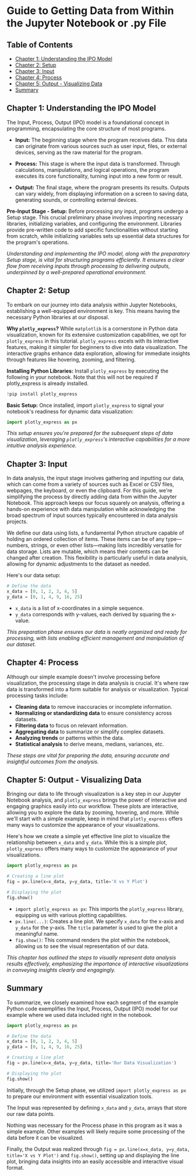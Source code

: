 
# Guide to Getting Data from Within the Jupyter Notebook or .py File 

## Table of Contents
- [Chapter 1: Understanding the IPO Model](#chapter-1-understanding-the-ipo-model)
- [Chapter 2: Setup](#chapter-2-setup)
- [Chapter 3: Input](#chapter-3-input)
- [Chapter 4: Process](#chapter-4-process)
- [Chapter 5: Output - Visualizing Data](#chapter-5-output---visualizing-data)
- [Summary](#summary)

## Chapter 1: Understanding the IPO Model

The Input, Process, Output (IPO) model is a foundational concept in programming, encapsulating the core structure of most programs.

- **Input:** The beginning stage where the program receives data. This data can originate from various sources such as user input, files, or external devices, serving as the raw material for the program.

- **Process:** This stage is where the input data is transformed. Through calculations, manipulations, and logical operations, the program executes its core functionality, turning input into a new form or result.

- **Output:** The final stage, where the program presents its results. Outputs can vary widely, from displaying information on a screen to saving data, generating sounds, or controlling external devices.

**Pre-Input Stage - Setup:** Before processing any input, programs undergo a Setup stage. This crucial preliminary phase involves importing necessary libraries, initializing variables, and configuring the environment. Libraries provide pre-written code to add specific functionalities without starting from scratch, while initializing variables sets up essential data structures for the program's operations.

*Understanding and implementing the IPO model, along with the preparatory Setup stage, is vital for structuring programs efficiently. It ensures a clear flow from receiving inputs through processing to delivering outputs, underpinned by a well-prepared operational environment.*

## Chapter 2: Setup

To embark on our journey into data analysis within Jupyter Notebooks, establishing a well-equipped environment is key. This means having the necessary Python libraries at our disposal.

**Why `plotly_express`?** While `matplotlib` is a cornerstone in Python data visualization, known for its extensive customization capabilities, we opt for `plotly_express` in this tutorial. `plotly_express` excels with its interactive features, making it simpler for beginners to dive into data visualization. The interactive graphs enhance data exploration, allowing for immediate insights through features like hovering, zooming, and filtering.

**Installing Python Libraries:** Install `plotly_express` by executing the following in your notebook. Note that this will not be required if plotly_express is already installed.

```python
!pip install plotly_express
```

**Basic Setup:** Once installed, import `plotly_express` to signal your notebook's readiness for dynamic data visualization:

```python
import plotly_express as px
```

*This setup ensures you're prepared for the subsequent steps of data visualization, leveraging `plotly_express`'s interactive capabilities for a more intuitive analysis experience.*

## Chapter 3: Input

In data analysis, the input stage involves gathering and inputting our data, which can come from a variety of sources such as Excel or CSV files, webpages, the keyboard, or even the clipboard. For this guide, we're simplifying the process by directly adding data from within the Jupyter Notebook. This approach keeps our focus squarely on analysis, offering a hands-on experience with data manipulation while acknowledging the broad spectrum of input sources typically encountered in data analysis projects.

We define our data using lists, a fundamental Python structure capable of holding an ordered collection of items. These items can be of any type—numbers, strings, or even other lists—making lists incredibly versatile for data storage. Lists are mutable, which means their contents can be changed after creation. This flexibility is particularly useful in data analysis, allowing for dynamic adjustments to the dataset as needed.

Here's our data setup:
```python
# Define the data
x_data = [0, 1, 2, 3, 4, 5]
y_data = [0, 1, 4, 9, 16, 25]
```
- `x_data` is a list of x-coordinates in a simple sequence.
- `y_data` corresponds with y-values, each derived by squaring the x-value.

*This preparation phase ensures our data is neatly organized and ready for processing, with lists enabling efficient management and manipulation of our dataset.*

## Chapter 4: Process

Although our simple example doesn't involve processing before visualization, the processing stage in data analysis is crucial. It's where raw data is transformed into a form suitable for analysis or visualization. Typical processing tasks include:

- **Cleaning data** to remove inaccuracies or incomplete information.
- **Normalizing or standardizing data** to ensure consistency across datasets.
- **Filtering data** to focus on relevant information.
- **Aggregating data** to summarize or simplify complex datasets.
- **Analyzing trends** or patterns within the data.
- **Statistical analysis** to derive means, medians, variances, etc.

*These steps are vital for preparing the data, ensuring accurate and insightful outcomes from the analysis.*

## Chapter 5: Output - Visualizing Data

Bringing our data to life through visualization is a key step in our Jupyter Notebook analysis, and `plotly_express` brings the power of interactive and engaging graphics easily into our workflow. These plots are interactive, allowing you to explore the data by zooming, hovering, and more. While we'll start with a simple example, keep in mind that `plotly_express` offers many ways to customize the appearance of your visualizations. 

Here's how we create a simple yet effective line plot to visualize the relationship between `x_data` and `y_data`. While this is a simple plot, `plotly_express` offers many ways to customize the appearance of your visualizations.

```python
import plotly_express as px

# Creating a line plot
fig = px.line(x=x_data, y=y_data, title='X vs Y Plot')

# Displaying the plot
fig.show()
```

- `import plotly_express as px`: This imports the `plotly_express` library, equipping us with various plotting capabilities.
- `px.line(...)`: Creates a line plot. We specify `x_data` for the x-axis and `y_data` for the y-axis. The `title` parameter is used to give the plot a meaningful name.
- `fig.show()`: This command renders the plot within the notebook, allowing us to see the visual representation of our data.

*This chapter has outlined the steps to visually represent data analysis results effectively, emphasizing the importance of interactive visualizations in conveying insights clearly and engagingly.*

## Summary 

To summarize, we closely examined how each segment of the example Python code exemplifies the Input, Process, Output (IPO) model for our example where we used data included right in the notebook. 

```python
import plotly_express as px

# Define the data
x_data = [0, 1, 2, 3, 4, 5]
y_data = [0, 1, 4, 9, 16, 25]

# Creating a line plot
fig = px.line(x=x_data, y=y_data, title='Our Data Visualization')

# Displaying the plot
fig.show()
```

Initially, through the Setup phase, we utilized `import plotly_express as px` to prepare our environment with essential visualization tools. 

The Input was represented by defining `x_data` and `y_data`, arrays that store our raw data points. 

Nothing was necessary for the Process phase in this program as it was a simple example. Other examples will likely require some processing of the data before it can be visualized.
 
Finally, the Output was realized through `fig = px.line(x=x_data, y=y_data, title='X vs Y Plot')` and `fig.show()`, setting up and displaying the line plot, bringing data insights into an easily accessible and interactive visual format. 
